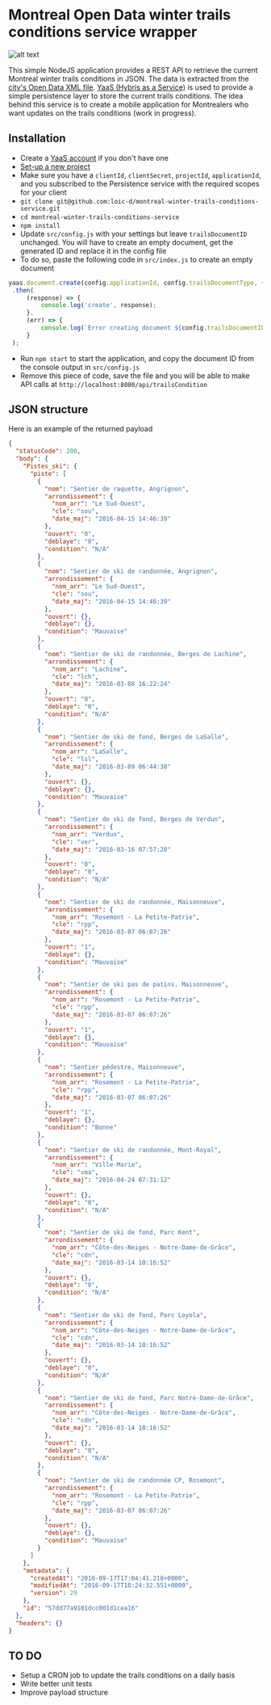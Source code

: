 # Montreal Open Data winter trails conditions service wrapper

![alt text](https://cloud.githubusercontent.com/assets/3925905/18610203/e73a9f8c-7ce3-11e6-8d06-656f1ea50b9c.jpg "Montreal Open Data")

This simple NodeJS application provides a REST API to retrieve the current Montreal winter trails conditions in JSON. The data is extracted from the [city's Open Data XML file](http://donnees.ville.montreal.qc.ca/dataset/conditions-ski/resource/41721587-bfc4-4ea5-a8d9-2a7584d9979e).
[YaaS (Hybris as a Service)](https://www.yaas.io/) is used to provide a simple persistence layer to store the current trails conditions.
The idea behind this service is to create a mobile application for Montrealers who want updates on the trails conditions (work in progress).

## Installation
* Create a [YaaS account](https://www.yaas.io/register/) if you don't have one
* [Set-up a new project](https://devportal.yaas.io/gettingstarted/setupaproject/index.html)
* Make sure you have a `clientId`, `clientSecret`, `projectId`, `applicationId`, and you subscribed to the Persistence service with the required scopes for your client
* `git clone git@github.com:loic-d/montreal-winter-trails-conditions-service.git`
* `cd montreal-winter-trails-conditions-service`
* `npm install`
* Update `src/config.js` with your settings but leave `trailsDocumentID` unchanged. You will have to create an empty document, get the generated ID and replace it in the config file
* To do so, paste the following code in `src/index.js` to create an empty document
```javascript
yaas.document.create(config.applicationId, config.trailsDocumentType, {})
 .then(
     (response) => {
         console.log('create', response);
     },
     (err) => {
         console.log(`Error creating document ${config.trailsDocumentID}: ${err}`);
     }
 );
```
* Run `npm start` to start the application, and copy the document ID from the console output in `src/config.js`
* Remove this piece of code, save the file and you will be able to make API calls at `http://localhost:8080/api/trailsCondition`

## JSON structure
Here is an example of the returned payload
```json
{
  "statusCode": 200,
  "body": {
    "Pistes_ski": {
      "piste": [
        {
          "nom": "Sentier de raquette, Angrignon",
          "arrondissement": {
            "nom_arr": "Le Sud-Ouest",
            "cle": "sou",
            "date_maj": "2016-04-15 14:46:39"
          },
          "ouvert": "0",
          "deblaye": "0",
          "condition": "N/A"
        },
        {
          "nom": "Sentier de ski de randonnée, Angrignon",
          "arrondissement": {
            "nom_arr": "Le Sud-Ouest",
            "cle": "sou",
            "date_maj": "2016-04-15 14:46:39"
          },
          "ouvert": {},
          "deblaye": {},
          "condition": "Mauvaise"
        },
        {
          "nom": "Sentier de ski de randonnée, Berges de Lachine",
          "arrondissement": {
            "nom_arr": "Lachine",
            "cle": "lch",
            "date_maj": "2016-03-08 16:22:24"
          },
          "ouvert": "0",
          "deblaye": "0",
          "condition": "N/A"
        },
        {
          "nom": "Sentier de ski de fond, Berges de LaSalle",
          "arrondissement": {
            "nom_arr": "LaSalle",
            "cle": "lsl",
            "date_maj": "2016-03-09 06:44:38"
          },
          "ouvert": {},
          "deblaye": {},
          "condition": "Mauvaise"
        },
        {
          "nom": "Sentier de ski de fond, Berges de Verdun",
          "arrondissement": {
            "nom_arr": "Verdun",
            "cle": "ver",
            "date_maj": "2016-03-16 07:57:20"
          },
          "ouvert": "0",
          "deblaye": "0",
          "condition": "N/A"
        },
        {
          "nom": "Sentier de ski de randonnée, Maisonneuve",
          "arrondissement": {
            "nom_arr": "Rosemont - La Petite-Patrie",
            "cle": "rpp",
            "date_maj": "2016-03-07 06:07:26"
          },
          "ouvert": "1",
          "deblaye": {},
          "condition": "Mauvaise"
        },
        {
          "nom": "Sentier de ski pas de patins, Maisonneuve",
          "arrondissement": {
            "nom_arr": "Rosemont - La Petite-Patrie",
            "cle": "rpp",
            "date_maj": "2016-03-07 06:07:26"
          },
          "ouvert": "1",
          "deblaye": {},
          "condition": "Mauvaise"
        },
        {
          "nom": "Sentier pédestre, Maisonneuve",
          "arrondissement": {
            "nom_arr": "Rosemont - La Petite-Patrie",
            "cle": "rpp",
            "date_maj": "2016-03-07 06:07:26"
          },
          "ouvert": "1",
          "deblaye": {},
          "condition": "Bonne"
        },
        {
          "nom": "Sentier de ski de randonnée, Mont-Royal",
          "arrondissement": {
            "nom_arr": "Ville-Marie",
            "cle": "vma",
            "date_maj": "2016-04-24 07:31:12"
          },
          "ouvert": {},
          "deblaye": "0",
          "condition": "N/A"
        },
        {
          "nom": "Sentier de ski de fond, Parc Kent",
          "arrondissement": {
            "nom_arr": "Côte-des-Neiges - Notre-Dame-de-Grâce",
            "cle": "cdn",
            "date_maj": "2016-03-14 10:16:52"
          },
          "ouvert": {},
          "deblaye": "0",
          "condition": "N/A"
        },
        {
          "nom": "Sentier de ski de fond, Parc Loyola",
          "arrondissement": {
            "nom_arr": "Côte-des-Neiges - Notre-Dame-de-Grâce",
            "cle": "cdn",
            "date_maj": "2016-03-14 10:16:52"
          },
          "ouvert": {},
          "deblaye": "0",
          "condition": "N/A"
        },
        {
          "nom": "Sentier de ski de fond, Parc Notre-Dame-de-Grâce",
          "arrondissement": {
            "nom_arr": "Côte-des-Neiges - Notre-Dame-de-Grâce",
            "cle": "cdn",
            "date_maj": "2016-03-14 10:16:52"
          },
          "ouvert": {},
          "deblaye": "0",
          "condition": "N/A"
        },
        {
          "nom": "Sentier de ski de randonnée CP, Rosemont",
          "arrondissement": {
            "nom_arr": "Rosemont - La Petite-Patrie",
            "cle": "rpp",
            "date_maj": "2016-03-07 06:07:26"
          },
          "ouvert": {},
          "deblaye": {},
          "condition": "Mauvaise"
        }
      ]
    },
    "metadata": {
      "createdAt": "2016-09-17T17:04:41.218+0000",
      "modifiedAt": "2016-09-17T18:24:32.551+0000",
      "version": 29
    },
    "id": "57dd77a9101dcc001d1cea16"
  },
  "headers": {}
}
```

## TO DO
* Setup a CRON job to update the trails conditions on a daily basis
* Write better unit tests
* Improve payload structure
